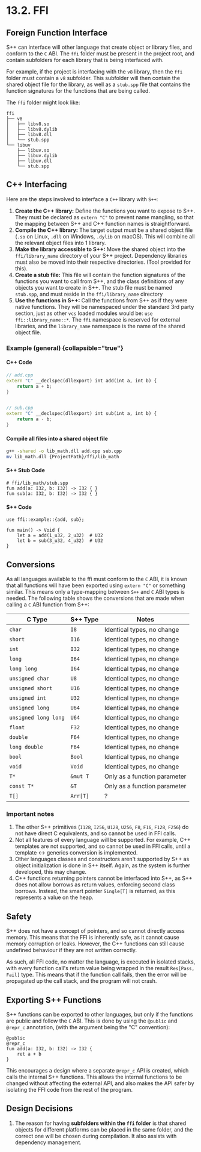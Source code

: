 # 13.2. FFI

## Foreign Function Interface

S++ can interface will other language that create object or library files, and conform to the `C` ABI. The `ffi` folder
must be present in the project root, and contain subfolders for each library that is being interfaced with.

For example, if the project is interfacing with the `v8` library, then the `ffi` folder must contain a `v8` subfolder.
This subfolder will then contain the shared object file for the library, as well as a `stub.spp` file that contains the
function signatures for the functions that are being called.

The `ffi` folder might look like:

```
ffi
├── v8
│   ├── libv8.so
│   ├── libv8.dylib
│   ├── libv8.dll
│   └── stub.spp
└── libuv
    ├── libuv.so
    ├── libuv.dylib
    ├── libuv.dll
    └── stub.spp
```

## C++ Interfacing

Here are the steps involved to interface a `C++` library with `S++`:

1. **Create the C++ library:** Define the functions you want to expose to S++. They must be declared as `extern "C"` to
   prevent name mangling, so that the mapping between S++ and C++ function names is straightforward.
2. **Compile the C++ library:** The target output must be a shared object file (`.so` on Linux, `.dll` on
   Windows, `.dylib` on macOS). This will combine all the relevant object files into 1 library.
3. **Make the library accessible to S++:** Move the shared object into the `ffi/library_name` directory of your S++
   project. Dependency libraries must also be moved into their respective directories. (Tool provided for this).
4. **Create a stub file:** This file will contain the function signatures of the functions you want to call from S++,
   and the class definitions of any objects you want to create in S++. The stub file must be named `stub.spp`, and must
   reside in the `ffi/library_name` directory
5. **Use the functions in S++:** Call the functions from S++ as if they were native functions. They will be namespaced
   under the standard 3rd party section, just as other `vcs` loaded modules would be: `use ffi::library_name::*`.
   The `ffi` namespace is reserved for external libraries, and the `library_name` namespace is the name of the shared
   object file.

### Example (general) {collapsible="true"}

#### C++ Code

```c++
// add.cpp
extern "C" __declspec(dllexport) int add(int a, int b) {
    return a + b;
}


// sub.cpp
extern "C" __declspec(dllexport) int sub(int a, int b) {
    return a - b;
}
```

#### Compile all files into a shared object file

```bash
g++ -shared -o lib_math.dll add.cpp sub.cpp
mv lib_math.dll {ProjectPath}/ffi/lib_math
```

#### S++ Stub Code

```
# ffi/lib_math/stub.spp
fun add(a: I32, b: I32) -> I32 { }
fun sub(a: I32, b: I32) -> I32 { }
```

#### S++ Code

```
use ffi::example::{add, sub};

fun main() -> Void {
    let a = add(1_u32, 2_u32)  # U32
    let b = sub(3_u32, 4_u32)  # U32
}
```

## Conversions

As all languages available to the ffi must conform to the `C` ABI, it is known that all functions will have been
exported using `extern "C"` or something similar. This means only a type-mapping between `S++` and `C` ABI types is
needed. The following table shows the conversions that are made when calling a `C` ABI function from S++:

| C Type               | S++ Type | Notes                        |
|----------------------|----------|------------------------------|
| `char`               | `I8`     | Identical types, no change   |
| `short`              | `I16`    | Identical types, no change   |
| `int`                | `I32`    | Identical types, no change   |
| `long`               | `I64`    | Identical types, no change   |
| `long long`          | `I64`    | Identical types, no change   |
| `unsigned char`      | `U8`     | Identical types, no change   |
| `unsigned short`     | `U16`    | Identical types, no change   |
| `unsigned int`       | `U32`    | Identical types, no change   |
| `unsigned long`      | `U64`    | Identical types, no change   |
| `unsigned long long` | `U64`    | Identical types, no change   |
| `float`              | `F32`    | Identical types, no change   |
| `double`             | `F64`    | Identical types, no change   |
| `long double`        | `F64`    | Identical types, no change   |
| `bool`               | `Bool`   | Identical types, no change   |
| `void`               | `Void`   | Identical types, no change   |
| `T*`                 | `&mut T` | Only as a function parameter |
| `const T*`           | `&T`     | Only as a function parameter |
| `T[]`                | `Arr[T]` | ?                            |

### Important notes

1. The other S++ primitives (`I128`, `I256`, `U128`, `U256`, `F8`, `F16`, `F128`, `F256`) do not have direct C
   equivalents, and so cannot be used in FFI calls.
2. Not all features of every language will be supported. For example, C++ templates are not supported, and so cannot be
   used in FFI calls, until a template <-> generics conversion is implemented.
3. Other languages classes and constructors aren't supported by S++ as object initialization is done in S++ itself.
   Again, as the system is further developed, this may change.
4. C++ functions returning pointers cannot be interfaced into S++, as S++ does not allow borrows as return values,
   enforcing second class borrows. Instead, the smart pointer `Single[T]` is returned, as this represents a value on the
   heap.

## Safety

S++ does not have a concept of pointers, and so cannot directly access memory. This means that the FFI is inherently
safe, as it cannot cause memory corruption or leaks. However, the C++ functions can still cause undefined behaviour if
they are not written correctly.

As such, all FFI code, no matter the language, is executed in isolated stacks, with every function call's return value
being wrapped in the result `Res[Pass, Fail]` type. This means that if the function call fails, then the error will be
propagated up the call stack, and the program will not crash.

## Exporting S++ Functions

S++ functions can be exported to other languages, but only if the functions are public and follow the `C` ABI. This is
done by using the `@public` and  `@repr_c` annotation, (with the argument being the "C" convention):

```
@public
@repr_c
fun add(a: I32, b: I32) -> I32 {
    ret a + b
}
```

This encourages a design where a separate `@repr_c` API is created, which calls the internal S++ functions. This allows
the internal functions to be changed without affecting the external API, and also makes the API safer by isolating the
FFI code from the rest of the program.

## Design Decisions

1. The reason for having **subfolders within the `ffi` folder** is that shared objects for different platforms can be
   placed in the same folder, and the correct one will be chosen during compilation. It also assists with dependency
   management.